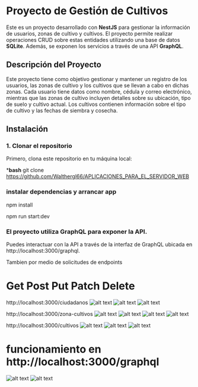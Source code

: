 


# Proyecto de Gestión de Cultivos 

Este es un proyecto desarrollado con **NestJS** para gestionar la información de usuarios, zonas de cultivo y cultivos. El proyecto permite realizar operaciones CRUD sobre estas entidades utilizando una base de datos **SQLite**. Además, se exponen los servicios a través de una API **GraphQL**.

## Descripción del Proyecto

Este proyecto tiene como objetivo gestionar y mantener un registro de los usuarios, las zonas de cultivo y los cultivos que se llevan a cabo en dichas zonas. Cada usuario tiene datos como nombre, cédula y correo electrónico, mientras que las zonas de cultivo incluyen detalles sobre su ubicación, tipo de suelo y cultivo actual. Los cultivos contienen información sobre el tipo de cultivo y las fechas de siembra y cosecha.

## Instalación

### 1. Clonar el repositorio

Primero, clona este repositorio en tu máquina local:

***bash**
git clone https://github.com/Walthergl66/APLICACIONES_PARA_EL_SERVIDOR_WEB

### instalar dependencias y arrancar app
npm install

npm run start:dev

### El proyecto utiliza GraphQL para exponer la API.
Puedes interactuar con la API a través de la interfaz de GraphQL 
ubicada en http://localhost:3000/graphql.

Tambien por medio de solicitudes de endpoints

# Get Post Put Patch Delete
http://localhost:3000/ciudadanos
![alt text](./img/image.png)
![alt text](./img/image-1.png)
![alt text](./img/image-2.png)


http://localhost:3000/zona-cultivos
![alt text](./img/image-3.png)
![alt text](./img/image-4.png)
![alt text](./img/image-5.png)
![alt text](./img/image-6.png)

http://localhost:3000/cultivos
![alt text](image-2.png)
![alt text](image-3.png)
![alt text](image-4.png)

# funcionamiento en http://localhost:3000/graphql
![alt text](image.png)
![alt text](image-1.png)